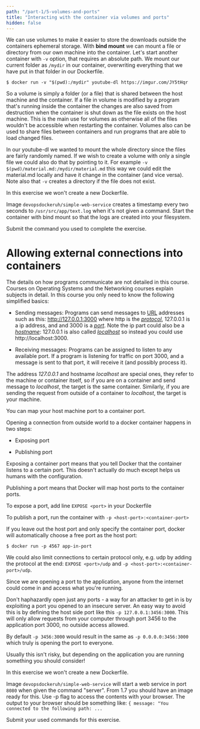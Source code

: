 ```yaml
---
path: "/part-1/5-volumes-and-ports"
title: "Interacting with the container via volumes and ports"
hidden: false
---
```


We can use volumes to make it easier to store the downloads outside the containers ephemeral storage. With **bind mount** we can mount a file or directory from our own machine into the container. Let's start another container with `-v` option, that requires an absolute path. We mount our current folder as `/mydir` in our container, overwriting everything that we have put in that folder in our Dockerfile.

```console
$ docker run -v "$(pwd):/mydir" youtube-dl https://imgur.com/JY5tHqr
```

So a volume is simply a folder (or a file) that is shared between the host machine and the container. If a file in volume is modified by a program that's running inside the container the changes are also saved from destruction when the container is shut down as the file exists on the host machine. This is the main use for volumes as otherwise all of the files wouldn't be accessible when restarting the container. Volumes also can be used to share files between containers and run programs that are able to load changed files.

In our youtube-dl we wanted to mount the whole directory since the files are fairly randomly named. If we wish to create a volume with only a single file we could also do that by pointing to it. For example `-v $(pwd)/material.md:/mydir/material.md` this way we could edit the material.md locally and have it change in the container (and vice versa). Note also that `-v` creates a directory if the file does not exist.

<exercise name="Exercise 1.9: Volumes">

In this exercise we won't create a new Dockerfile.

Image `devopsdockeruh/simple-web-service` creates a timestamp every two seconds to `/usr/src/app/text.log` when it's not given a command. Start the
container with bind mount so that the logs are created into your filesystem.

Submit the command you used to complete the exercise.

</exercise>

# Allowing external connections into containers

The details on how programs communicate are not detailed in this course. Courses on Operating Systems and the Networking courses explain subjects in detail. In this course you only need to know the following simplified basics:

- Sending messages: Programs can send messages to [URL](https://en.wikipedia.org/wiki/URL) addresses such as this: http://127.0.0.1:3000 where http is the [_protocol_](https://en.wikipedia.org/wiki/Hypertext_Transfer_Protocol), 127.0.0.1 is a ip address, and and 3000 is a [_port_](<https://en.wikipedia.org/wiki/Port_(computer_networking)>). Note the ip part could also be a [_hostname_](https://en.wikipedia.org/wiki/Hostname): 127.0.0.1 is also called [_localhost_](https://en.wikipedia.org/wiki/Localhost) so instead you could use http://localhost:3000.

- Receiving messages: Programs can be assigned to listen to any available port. If a program is listening for traffic on port 3000, and a message is sent to that port, it will receive it (and possibly process it).

The address _127.0.0.1_ and hostname _localhost_ are special ones, they refer to the machine or container itself, so if you are on a container and send message to _localhost_, the target is the same container. Similarly, if you are sending the request from outside of a container to _localhost_, the target is your machine.

You can map your host machine port to a container port.

Opening a connection from outside world to a docker container happens in two steps:

- Exposing port

- Publishing port

Exposing a container port means that you tell Docker that the container listens to a certain port. This doesn't actually do much except helps us humans with the configuration.

Publishing a port means that Docker will map host ports to the container ports.

To expose a port, add line `EXPOSE <port>` in your Dockerfile

To publish a port, run the container with `-p <host-port>:<container-port>`

If you leave out the host port and only specify the container port, docker will automatically choose a free port as the host port:

```console
$ docker run -p 4567 app-in-port
```

We could also limit connections to certain protocol only, e.g. udp by adding the protocol at the end: `EXPOSE <port>/udp` and `-p <host-port>:<container-port>/udp`.

<text-box name="Security reminder: Opening a door to the internet" variant="hint">

Since we are opening a port to the application, anyone from the internet could come in and access what you're running.

Don't haphazardly open just any ports - a way for an attacker to get in is by exploiting a port you opened to an insecure server. An easy way to avoid this is by defining the host side port like this `-p 127.0.0.1:3456:3000`. This will only allow requests from your computer through port 3456 to the application port 3000, no outside access allowed.

By default `-p 3456:3000` would result in the same as `-p 0.0.0.0:3456:3000` which truly is opening the port to everyone.

Usually this isn't risky, but depending on the application you are running something you should consider!

</text-box>

<exercise name="Exercise 1.10: Ports open">

In this exercise we won't create a new Dockerfile.

Image `devopsdockeruh/simple-web-service` will start a web service in port `8080` when given the command "server". From 1.7 you should have an image ready for this. Use -p flag to access the contents with
your browser. The output to your browser should be something like:
`{ message: "You connected to the following path: ...`

Submit your used commands for this exercise.

</exercise>
